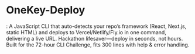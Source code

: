 # OneKey-Deploy
: A JavaScript CLI that auto-detects your repo’s framework (React, Next.js, static HTML) and deploys to Vercel/Netlify/Fly.io in one command, delivering a live URL. Hackathon lifesaver—deploy in seconds, not hours. Built for the 72-hour CLI Challenge, fits 300 lines with help &amp; error handling.
